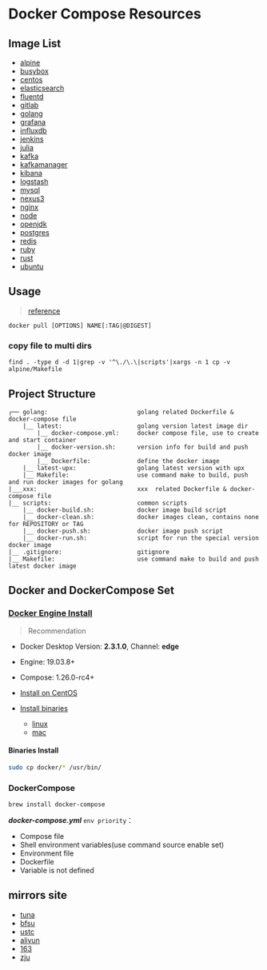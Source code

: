 # Docker Compose Resources

## Image List

- [alpine](./alpine/README.md)
- [busybox](./busybox/README.md)
- [centos](./centos/README.md)
- [elasticsearch](./elasticsearch/README.md)
- [fluentd](./fluentd/README.md)
- [gitlab](./gitlab/README.md)
- [golang](./golang/README.md)
- [grafana](./grafana/README.md)
- [influxdb](./influxdb/README.md)
- [jenkins](./jenkins/README.md)
- [julia](./julia/README.md)
- [kafka](./kafka/README.md)
- [kafkamanager](./kafkamanager/README.md)
- [kibana](./kibana/README.md)
- [logstash](./logstash/README.md)
- [mysql](./mysql/README.md)
- [nexus3](./nexus3/README.md)
- [nginx](./nginx/README.md)
- [node](./node/README.md)
- [openjdk](./openjdk/README.md)
- [postgres](./postgres/README.md)
- [redis](./redis/README.md)
- [ruby](./ruby/README.md)
- [rust](./rust/README.md)
- [ubuntu](./ubuntu/README.md)

## Usage

>[reference](https://docs.docker.com/reference/)

`docker pull [OPTIONS] NAME[:TAG|@DIGEST]`

### copy file to multi dirs

`find . -type d -d 1|grep -v '^\./\.\|scripts'|xargs -n 1 cp -v alpine/Makefile`

## Project Structure

```text
┌── golang:                         golang related Dockerfile & docker-compose file
    |__ latest:                     golang version latest image dir
        |__ docker-compose.yml:     docker compose file, use to create and start container
        |__ docker-version.sh:      version info for build and push docker image
        |__ Dockerfile:             define the docker image
    |__ latest-upx:                 golang latest version with upx
    |__ Makefile:                   use command make to build, push and run docker images for golang
|___xxx:                            xxx  related Dockerfile & docker-compose file
|__ scripts:                        common scripts
    |__ docker-build.sh:            docker image build script
    |__ docker-clean.sh:            docker images clean, contains none for REPOSITORY or TAG
    |__ docker-push.sh:             docker image push script
    |__ docker-run.sh:              script for run the special version docker image
|__ .gitignore:                     gitignore
|__ Makefile:                       use command make to build and push latest docker image
```

## Docker and DockerCompose Set

### [Docker Engine Install](https://docs.docker.com/engine/install/)

>Recommendation

- Docker Desktop Version: **2.3.1.0**, Channel: **edge**
- Engine: 19.03.8+
- Compose: 1.26.0-rc4+

- [Install on CentOS](https://docs.docker.com/engine/install/centos/)
- [Install binaries](https://docs.docker.com/engine/install/binaries/)
  - [linux](https://download.docker.com/linux/static/stable/x86_64/)
  - [mac](https://download.docker.com/mac/static/stable/x86_64/)

#### Binaries Install

```bash
sudo cp docker/* /usr/bin/
```

### DockerCompose

`brew install docker-compose`

***docker-compose.yml*** `env priority`：

- Compose file
- Shell environment variables(use command source enable set)
- Environment file
- Dockerfile
- Variable is not defined

## mirrors site

- [tuna](https://mirrors.tuna.tsinghua.edu.cn)
- [bfsu](https://mirrors.bfsu.edu.cn/)
- [ustc](http://mirrors.ustc.edu.cn/)
- [aliyun](http://mirrors.aliyun.com/)
- [163](http://mirrors.163.com/)
- [zju](http://mirrors.zju.edu.cn/)

